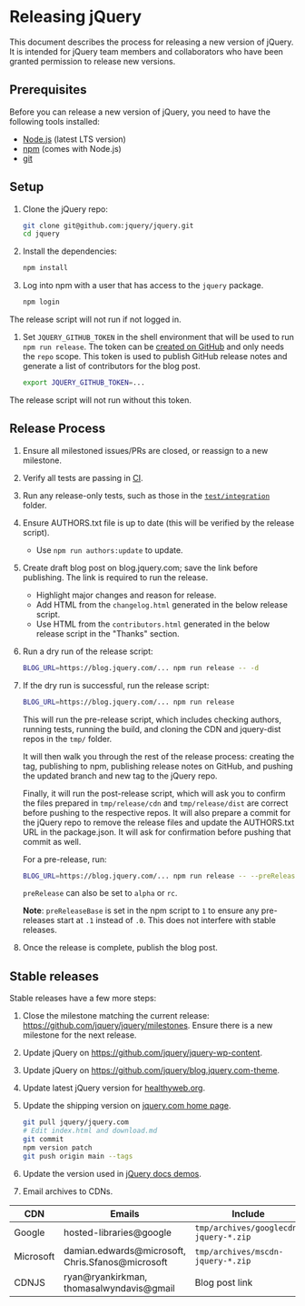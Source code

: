 # Releasing jQuery

This document describes the process for releasing a new version of jQuery. It is intended for jQuery team members and collaborators who have been granted permission to release new versions.

## Prerequisites

Before you can release a new version of jQuery, you need to have the following tools installed:

- [Node.js](https://nodejs.org/) (latest LTS version)
- [npm](https://www.npmjs.com/) (comes with Node.js)
- [git](https://git-scm.com/)

## Setup

1. Clone the jQuery repo:

	```sh
	git clone git@github.com:jquery/jquery.git
	cd jquery
	```

1. Install the dependencies:

	```sh
	npm install
	```

1. Log into npm with a user that has access to the `jquery` package.

	```sh
	npm login
	```

The release script will not run if not logged in.

1. Set `JQUERY_GITHUB_TOKEN` in the shell environment that will be used to run `npm run release`. The token can be [created on GitHub](https://github.com/settings/tokens/new?scopes=repo&description=release-it) and only needs the `repo` scope. This token is used to publish GitHub release notes and generate a list of contributors for the blog post.

	```sh
	export JQUERY_GITHUB_TOKEN=...
	```

The release script will not run without this token.

## Release Process

1. Ensure all milestoned issues/PRs are closed, or reassign to a new milestone.
1. Verify all tests are passing in [CI](https://github.com/jquery/jquery/actions).
1. Run any release-only tests, such as those in the [`test/integration`](../../test/integration/) folder.
1. Ensure AUTHORS.txt file is up to date (this will be verified by the release script).

	- Use `npm run authors:update` to update.

1. Create draft blog post on blog.jquery.com; save the link before publishing. The link is required to run the release.

	- Highlight major changes and reason for release.
	- Add HTML from the `changelog.html` generated in the below release script.
	- Use HTML from the `contributors.html` generated in the below release script in the "Thanks" section.

1. Run a dry run of the release script:

	```sh
	BLOG_URL=https://blog.jquery.com/... npm run release -- -d
	```

1. If the dry run is successful, run the release script:

	```sh
	BLOG_URL=https://blog.jquery.com/... npm run release
	```

	This will run the pre-release script, which includes checking authors, running tests, running the build, and cloning the CDN and jquery-dist repos in the `tmp/` folder.

	It will then walk you through the rest of the release process: creating the tag, publishing to npm, publishing release notes on GitHub, and pushing the updated branch and new tag to the jQuery repo.

	Finally, it will run the post-release script, which will ask you to confirm the files prepared in `tmp/release/cdn` and `tmp/release/dist` are correct before pushing to the respective repos. It will also prepare a commit for the jQuery repo to remove the release files and update the AUTHORS.txt URL in the package.json. It will ask for confirmation before pushing that commit as well.

	For a pre-release, run:

	```sh
	BLOG_URL=https://blog.jquery.com/... npm run release -- --preRelease=beta
	```

	`preRelease` can also be set to `alpha` or `rc`.

	**Note**: `preReleaseBase` is set in the npm script to `1` to ensure any pre-releases start at `.1` instead of `.0`. This does not interfere with stable releases.

1. Once the release is complete, publish the blog post.

## Stable releases

Stable releases have a few more steps:

1. Close the milestone matching the current release: https://github.com/jquery/jquery/milestones. Ensure there is a new milestone for the next release.
1. Update jQuery on https://github.com/jquery/jquery-wp-content.
1. Update jQuery on https://github.com/jquery/blog.jquery.com-theme.
1. Update latest jQuery version for [healthyweb.org](https://github.com/jquery/healthyweb.org/blob/main/wrangler.toml).
1. Update the shipping version on [jquery.com home page](https://github.com/jquery/jquery.com).

	```sh
	git pull jquery/jquery.com
	# Edit index.html and download.md
	git commit
	npm version patch
	git push origin main --tags
	```

1. Update the version used in [jQuery docs demos](https://github.com/jquery/api.jquery.com/blob/main/entries2html.xsl).

1. Email archives to CDNs.

| CDN | Emails | Include |
| --- | ------ | ------- |
| Google | hosted-libraries@google | `tmp/archives/googlecdn-jquery-*.zip` |
| Microsoft | damian.edwards@microsoft, Chris.Sfanos@microsoft | `tmp/archives/mscdn-jquery-*.zip` |
| CDNJS | ryan@ryankirkman, thomasalwyndavis@gmail | Blog post link |
